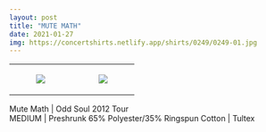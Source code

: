 ```yaml
---
layout: post
title: "MUTE MATH"
date: 2021-01-27
img: https://concertshirts.netlify.app/shirts/0249/0249-01.jpg
---
```




<table style="width:100%;"><tr><td style="vertical-align:top;">
      <figure class="tmblr-full" data-orig-height="2048" data-orig-width="1365" data-orig-src="https://concertshirts.netlify.app/shirts/0249/0249-01.jpg"><img src="https://64.media.tumblr.com/af2d8b3264beb5b3fde17fcdc4ec898c/b8b147a907f360d5-bc/s540x810/3b85dc467b512870687a30173b1bc9c3b02b5e9a.jpg" data-orig-height="2048" data-orig-width="1365" data-orig-src="https://concertshirts.netlify.app/shirts/0249/0249-01.jpg"/></figure></td>
    <td style="vertical-align:top;">
      <figure class="tmblr-full" data-orig-height="2048" data-orig-width="1365" data-orig-src="https://concertshirts.netlify.app/shirts/0249/0249-02.jpg"><img src="https://64.media.tumblr.com/4eac184a93c6a14b1b790c2943e7dad7/b8b147a907f360d5-4d/s540x810/be1b96e5190bc453f731fcb42faf5295ca6a1409.jpg" data-orig-height="2048" data-orig-width="1365" data-orig-src="https://concertshirts.netlify.app/shirts/0249/0249-02.jpg"/></figure></td>
  </tr></table><p>
  Mute Math | Odd Soul 2012 Tour<br/>MEDIUM | Preshrunk 65% Polyester/35% Ringspun Cotton | Tultex
</p>
